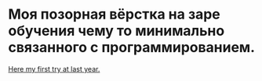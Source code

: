 <h1>Моя позорная вёрстка на заре обучения чему то минимально связанного с программированием.</h1>
<a target='_blank', href = "https://midf894.github.io/preview/">Here my first try at last year.</a>
